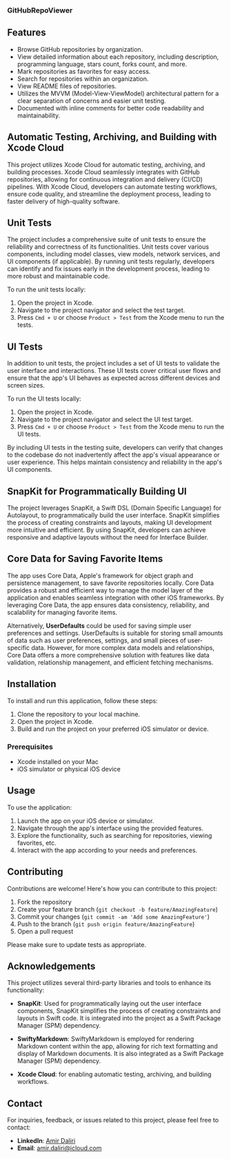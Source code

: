 ### GitHubRepoViewer

## Features

- Browse GitHub repositories by organization.
- View detailed information about each repository, including description, programming language, stars count, forks count, and more.
- Mark repositories as favorites for easy access.
- Search for repositories within an organization.
- View README files of repositories.
- Utilizes the MVVM (Model-View-ViewModel) architectural pattern for a clear separation of concerns and easier unit testing.
- Documented with inline comments for better code readability and maintainability.

## Automatic Testing, Archiving, and Building with Xcode Cloud

This project utilizes Xcode Cloud for automatic testing, archiving, and building processes. Xcode Cloud seamlessly integrates with GitHub repositories, allowing for continuous integration and delivery (CI/CD) pipelines. With Xcode Cloud, developers can automate testing workflows, ensure code quality, and streamline the deployment process, leading to faster delivery of high-quality software.

## Unit Tests

The project includes a comprehensive suite of unit tests to ensure the reliability and correctness of its functionalities. Unit tests cover various components, including model classes, view models, network services, and UI components (if applicable). By running unit tests regularly, developers can identify and fix issues early in the development process, leading to more robust and maintainable code.

To run the unit tests locally:

1. Open the project in Xcode.
2. Navigate to the project navigator and select the test target.
3. Press `Cmd + U` or choose `Product > Test` from the Xcode menu to run the tests.

## UI Tests

In addition to unit tests, the project includes a set of UI tests to validate the user interface and interactions. These UI tests cover critical user flows and ensure that the app's UI behaves as expected across different devices and screen sizes.

To run the UI tests locally:

1. Open the project in Xcode.
2. Navigate to the project navigator and select the UI test target.
3. Press `Cmd + U` or choose `Product > Test` from the Xcode menu to run the UI tests.

By including UI tests in the testing suite, developers can verify that changes to the codebase do not inadvertently affect the app's visual appearance or user experience. This helps maintain consistency and reliability in the app's UI components.

## SnapKit for Programmatically Building UI

The project leverages SnapKit, a Swift DSL (Domain Specific Language) for Autolayout, to programmatically build the user interface. SnapKit simplifies the process of creating constraints and layouts, making UI development more intuitive and efficient. By using SnapKit, developers can achieve responsive and adaptive layouts without the need for Interface Builder.

## Core Data for Saving Favorite Items

The app uses Core Data, Apple's framework for object graph and persistence management, to save favorite repositories locally. Core Data provides a robust and efficient way to manage the model layer of the application and enables seamless integration with other iOS frameworks. By leveraging Core Data, the app ensures data consistency, reliability, and scalability for managing favorite items.

Alternatively, **UserDefaults** could be used for saving simple user preferences and settings. UserDefaults is suitable for storing small amounts of data such as user preferences, settings, and small pieces of user-specific data. However, for more complex data models and relationships, Core Data offers a more comprehensive solution with features like data validation, relationship management, and efficient fetching mechanisms.

## Installation

To install and run this application, follow these steps:

1. Clone the repository to your local machine.
2. Open the project in Xcode.
3. Build and run the project on your preferred iOS simulator or device.

### Prerequisites

- Xcode installed on your Mac
- iOS simulator or physical iOS device

## Usage

To use the application:

1. Launch the app on your iOS device or simulator.
2. Navigate through the app's interface using the provided features.
3. Explore the functionality, such as searching for repositories, viewing favorites, etc.
4. Interact with the app according to your needs and preferences.



## Contributing

Contributions are welcome! Here's how you can contribute to this project:

1. Fork the repository
2. Create your feature branch (`git checkout -b feature/AmazingFeature`)
3. Commit your changes (`git commit -am 'Add some AmazingFeature'`)
4. Push to the branch (`git push origin feature/AmazingFeature`)
5. Open a pull request

Please make sure to update tests as appropriate.

## Acknowledgements

This project utilizes several third-party libraries and tools to enhance its functionality:

- **SnapKit**: Used for programmatically laying out the user interface components, SnapKit simplifies the process of creating constraints and layouts in Swift code. It is integrated into the project as a Swift Package Manager (SPM) dependency.

- **SwiftyMarkdown**: SwiftyMarkdown is employed for rendering Markdown content within the app, allowing for rich text formatting and display of Markdown documents. It is also integrated as a Swift Package Manager (SPM) dependency.

- **Xcode Cloud**: for enabling automatic testing, archiving, and building workflows.


## Contact

For inquiries, feedback, or issues related to this project, please feel free to contact:

- **LinkedIn**: [Amir Daliri](https://www.linkedin.com/in/amirdalirii/)
- **Email**: amir.daliri@icloud.com
